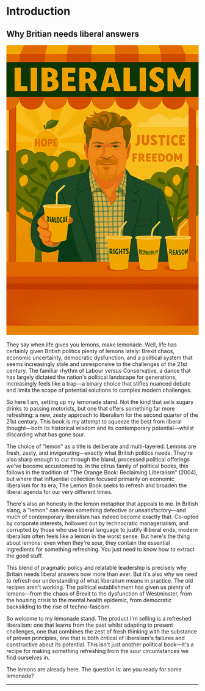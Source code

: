 # Introduction

## Why Britian needs liberal answers

![Liberal Britain - Time to Squeeze!](images/00_lemonade_stand.png)

They say when life gives you lemons, make lemonade. Well, life has certainly given British politics plenty of lemons lately: Brexit chaos, economic uncertainty, democratic dysfunction, and a political system that seems increasingly stale and unresponsive to the challenges of the 21st century. The familiar rhythm of Labour versus Conservative, a dance that has largely dictated the nation's political landscape for generations, increasingly feels like a trap—a binary choice that stifles nuanced debate and limits the scope of potential solutions to complex modern challenges.

So here I am, setting up my lemonade stand. Not the kind that sells sugary drinks to passing motorists, but one that offers something far more refreshing: a new, zesty approach to liberalism for the second quarter of the 21st century. This book is my attempt to squeeze the best from liberal thought—both its historical wisdom and its contemporary potential—whilst discarding what has gone sour.

The choice of "lemon" as a title is deliberate and multi-layered. Lemons are fresh, zesty, and invigorating—exactly what British politics needs. They're also sharp enough to cut through the bland, processed political offerings we've become accustomed to. In the citrus family of political books, this follows in the tradition of "The Orange Book: Reclaiming Liberalism" (2004), but where that influential collection focused primarily on economic liberalism for its era, The Lemon Book seeks to refresh and broaden the liberal agenda for our very different times.

There's also an honesty in the lemon metaphor that appeals to me. In British slang, a "lemon" can mean something defective or unsatisfactory—and much of contemporary liberalism has indeed become exactly that. Co-opted by corporate interests, hollowed out by technocratic managerialism, and corrupted by those who use liberal language to justify illiberal ends, modern liberalism often feels like a lemon in the worst sense. But here's the thing about lemons: even when they're sour, they contain the essential ingredients for something refreshing. You just need to know how to extract the good stuff.


This blend of pragmatic policy and relatable leadership is precisely why Britain needs liberal answers now more than ever. But it's also why we need to refresh our understanding of what liberalism means in practice. The old recipes aren't working. The political establishment has given us plenty of lemons—from the chaos of Brexit to the dysfunction of Westminster, from the housing crisis to the mental health epidemic, from democratic backsliding to the rise of techno-fascism.

So welcome to my lemonade stand. The product I'm selling is a refreshed liberalism: one that learns from the past whilst adapting to present challenges, one that combines the zest of fresh thinking with the substance of proven principles, one that is both critical of liberalism's failures and constructive about its potential. This isn't just another political book—it's a recipe for making something refreshing from the sour circumstances we find ourselves in.

The lemons are already here. The question is: are you ready for some lemonade?

---
